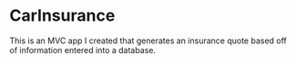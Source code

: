 # CarInsurance

This is an MVC app I created that generates an insurance quote based off of information entered into a database. 
